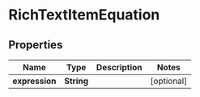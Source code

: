 

# RichTextItemEquation


## Properties

| Name | Type | Description | Notes |
|------------ | ------------- | ------------- | -------------|
|**expression** | **String** |  |  [optional] |



